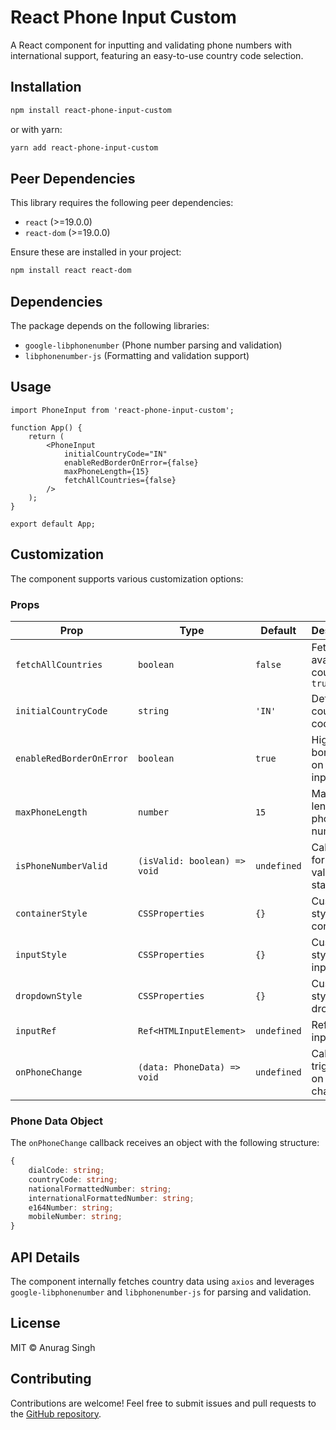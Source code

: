 # React Phone Input Custom

A React component for inputting and validating phone numbers with international support, featuring an easy-to-use country code selection.

## Installation

```sh
npm install react-phone-input-custom
```

or with yarn:

```sh
yarn add react-phone-input-custom
```

## Peer Dependencies

This library requires the following peer dependencies:

- `react` (>=19.0.0)
- `react-dom` (>=19.0.0)

Ensure these are installed in your project:

```sh
npm install react react-dom
```

## Dependencies

The package depends on the following libraries:

- `google-libphonenumber` (Phone number parsing and validation)
- `libphonenumber-js` (Formatting and validation support)

## Usage

```tsx
import PhoneInput from 'react-phone-input-custom';

function App() {
    return (
        <PhoneInput 
            initialCountryCode="IN" 
            enableRedBorderOnError={false} 
            maxPhoneLength={15} 
            fetchAllCountries={false}
        />
    );
}

export default App;
```

## Customization

The component supports various customization options:

### Props

| Prop                     | Type                         | Default     | Description                               |
|--------------------------|------------------------------|-------------|-------------------------------------------|
| `fetchAllCountries`      | `boolean`                    | `false`     | Fetches all available countries if `true` |
| `initialCountryCode`     | `string`                     | `'IN'`      | Default country code                      |
| `enableRedBorderOnError` | `boolean`                    | `true`      | Highlights border red on invalid input    |
| `maxPhoneLength`         | `number`                     | `15`        | Maximum length of phone number            |
| `isPhoneNumberValid`     | `(isValid: boolean) => void` | `undefined` | Callback for validation state             |
| `containerStyle`         | `CSSProperties`              | `{}`        | Custom styles for container               |
| `inputStyle`             | `CSSProperties`              | `{}`        | Custom styles for input field             |
| `dropdownStyle`          | `CSSProperties`              | `{}`        | Custom styles for dropdown                |
| `inputRef`               | `Ref<HTMLInputElement>`      | `undefined` | Ref for the input field                   |
| `onPhoneChange`          | `(data: PhoneData) => void`  | `undefined` | Callback triggered on input change        |

### Phone Data Object

The `onPhoneChange` callback receives an object with the following structure:

```ts
{
    dialCode: string;
    countryCode: string;
    nationalFormattedNumber: string;
    internationalFormattedNumber: string;
    e164Number: string;
    mobileNumber: string;
}
```

## API Details

The component internally fetches country data using `axios` and leverages `google-libphonenumber` and `libphonenumber-js` for parsing and validation.

## License

MIT © Anurag Singh

## Contributing

Contributions are welcome! Feel free to submit issues and pull requests to the [GitHub repository](https://github.com/Anurockk/react-phone-input-custom).

